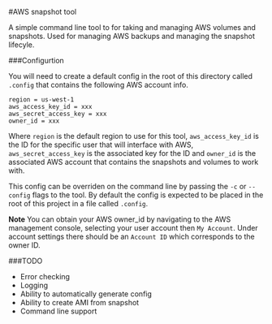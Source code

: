 #AWS snapshot tool

A simple command line tool to for taking and managing AWS volumes and
snapshots.  Used for managing AWS backups and managing the snapshot lifecyle.

###Configurtion

You will need to create a default config in the root of this directory called
`.config` that contains the following AWS account info.

```
region = us-west-1
aws_access_key_id = xxx
aws_secret_access_key = xxx
owner_id = xxx 
```

Where `region` is the default region to use for this tool, `aws_access_key_id`
is the ID for the specific user that will interface with AWS,
`aws_secret_access_key` is the associated key for the ID and `owner_id` is the associated
AWS account that contains the snapshots and volumes to work with.

This config can be overriden on the command line by passing the `-c` or
`--config` flags to the tool.  By default the config is expected to be placed
in the root of this project in a file called `.config`.

**Note** You can obtain your AWS owner_id by navigating to the AWS management console,
selecting your user account then `My Account`.  Under account settings there
should be an `Account ID` which corresponds to the owner ID.

###TODO

* Error checking
* Logging
* Ability to automatically generate config
* Ability to create AMI from snapshot
* Command line support

